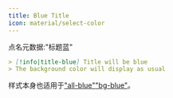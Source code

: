 ```yaml
---
title: Blue Title
icon: material/select-color
---
```


点名元数据:"标题蓝"

```md
> [!info|title-blue] Title will be blue
> The background color will display as usual
```

样式本身也适用于["all-blue"](。/combined-styling/page-2.md)["bg-blue"](。/bg-styling/page-2.md)。